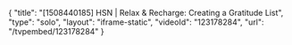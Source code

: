 {
    "title": "[1508440185] HSN | Relax & Recharge: Creating a Gratitude List",
    "type": "solo",
    "layout": "iframe-static",
    "videoId": "123178284",
    "url": "\/tvpembed\/123178284"
}